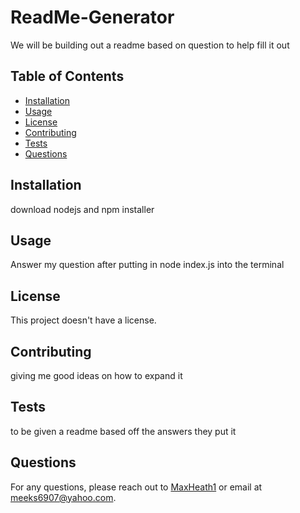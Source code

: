 # ReadMe-Generator
  
  
  
  We will be building out a readme based on question to help fill it out
  
  ## Table of Contents
  - [Installation](#installation)
  - [Usage](#usage)
  - [License](#license)
  - [Contributing](#contributing)
  - [Tests](#tests)
  - [Questions](#questions)
  
  ## Installation
  
  download nodejs and npm installer
  
  ## Usage
  
  Answer my question after putting in node index.js into the terminal
  
  ## License
  This project doesn't have a license.
  
  ## Contributing
  
  giving me good ideas on how to expand it
  
  ## Tests
  
  to be given a readme based off the answers they put it
  
  ## Questions
  
  For any questions, please reach out to [MaxHeath1](https://github.com/MaxHeath1) or email at meeks6907@yahoo.com.
  